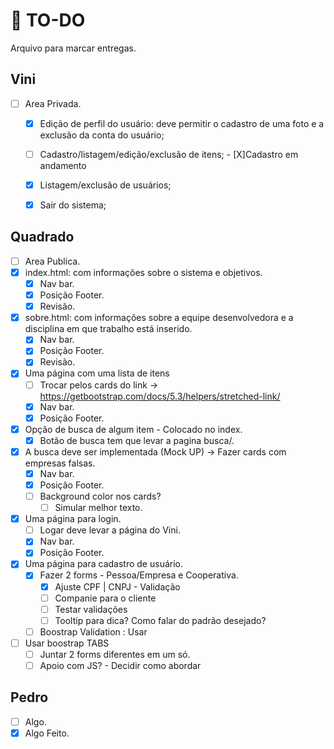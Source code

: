 # :scroll: TO-DO
Arquivo para marcar entregas.
## Vini
- [ ] Area Privada.
  - [X] Edição de perfil do usuário: deve permitir o cadastro de uma foto e a exclusão da conta do usuário;
  - [ ] Cadastro/listagem/edição/exclusão de itens;
         - [X]Cadastro em andamento
        
  - [X] Listagem/exclusão de usuários;
  - [X] Sair do sistema;
 
## Quadrado
- [ ] Area Publica.
- [X] index.html: com informações sobre o sistema e objetivos.
  - [X] Nav bar.
  - [X] Posição Footer.
  - [X] Revisão.
- [X] sobre.html: com informações sobre a equipe desenvolvedora e a disciplina em que trabalho está inserido.
  - [X] Nav bar.
  - [X] Posição Footer.
  - [X] Revisão.
- [X] Uma página com uma lista de itens
  - [ ] Trocar pelos cards do link -> https://getbootstrap.com/docs/5.3/helpers/stretched-link/
  - [X] Nav bar.
  - [X] Posição Footer.
- [X] Opção de busca de algum item - Colocado no index.
  - [X] Botão de busca tem que levar a pagina busca/.
- [X] A busca deve ser implementada (Mock UP) -> Fazer cards com empresas falsas.
  - [X] Nav bar.
  - [X] Posição Footer.
  - [ ] Background color nos cards?
    - [ ] Simular melhor texto.
- [X] Uma página para login.
  - [ ] Logar deve levar a página do Vini.
  - [X] Nav bar.
  - [X] Posição Footer.
- [X] Uma página para cadastro de usuário.
  - [X] Fazer 2 forms - Pessoa/Empresa e Cooperativa.
    - [X] Ajuste CPF | CNPJ - Validação
    - [ ] Companie para o cliente
    - [ ] Testar validações
    - [ ] Tooltip para dica? Como falar do padrão desejado?
  - [ ] Boostrap Validation : Usar
- [ ] Usar boostrap TABS
  - [ ] Juntar 2 forms diferentes em um só.
  - [ ] Apoio com JS? - Decidir como abordar

## Pedro
- [ ] Algo.
- [X] Algo Feito.
